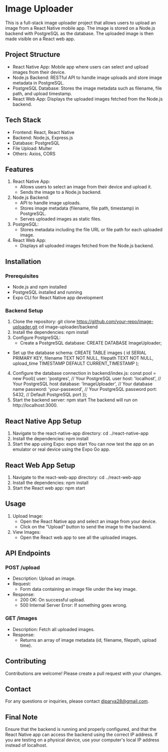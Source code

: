 # Image Uploader 
This is a full-stack image uploader project that allows users to upload an image from a React Native mobile app. The image is stored on a Node.js backend with PostgreSQL as the database. The uploaded image is then made visible on a React web app.

## Project Structure
- React Native App: Mobile app where users can select and upload images from their device.
- Node.js Backend: RESTful API to handle image uploads and store image metadata in PostgreSQL.
- PostgreSQL Database: Stores the image metadata such as filename, file path, and upload timestamp.
- React Web App: Displays the uploaded images fetched from the Node.js backend.

## Tech Stack
- Frontend: React, React Native
- Backend: Node.js, Express.js
- Database: PostgreSQL
- File Upload: Multer
- Others: Axios, CORS

## Features
1. React Native App:
   - Allows users to select an image from their device and upload it.
   - Sends the image to a Node.js backend.
2. Node.js Backend:
   - API to handle image uploads.
   - Stores image metadata (filename, file path, timestamp) in PostgreSQL.
   - Serves uploaded images as static files.
3. PostgreSQL:
   - Stores metadata including the file URL or file path for each uploaded image.
4. React Web App:
   - Displays all uploaded images fetched from the Node.js backend.

## Installation
### Prerequisites
  - Node.js and npm installed
  - PostgreSQL installed and running
  - Expo CLI for React Native app development

### Backend Setup
1. Clone the repository:
   git clone https://github.com/your-repo/image-uploader.git
   cd image-uploader/backend
2. Install the dependencies:
   npm install
3. Configure PostgreSQL:
   - Create a PostgreSQL database:
     CREATE DATABASE ImageUploader;
  - Set up the database schema:
    CREATE TABLE images (
    id SERIAL PRIMARY KEY,
    filename TEXT NOT NULL,
    filepath TEXT NOT NULL,
    upload_time TIMESTAMP DEFAULT CURRENT_TIMESTAMP
    );
4. Configure the database connection in backend/index.js:
    const pool = new Pool({
    user: 'postgres',   // Your PostgreSQL user
    host: 'localhost',  // Your PostgreSQL host
    database: 'ImageUploader',  // Your database name
    password: 'your-password',  // Your PostgreSQL password
    port: 5432,  // Default PostgreSQL port
    });
5. Start the backend server:
   npm start
The backend will run on http://localhost:3000.

## React Native App Setup
1. Navigate to the react-native-app directory:
   cd ../react-native-app
2. Install the dependencies:
   npm install
3. Start the app using Expo:
   expo start
You can now test the app on an emulator or real device using the Expo Go app.

## React Web App Setup
1. Navigate to the react-web-app directory:
   cd ../react-web-app
2. Install the dependencies:
   npm install
3. Start the React web app:
   npm start

## Usage
1. Upload Image:
   - Open the React Native app and select an image from your device.
   - Click on the "Upload" button to send the image to the backend.
2. View Images:
   - Open the React web app to see all the uploaded images.
  
## API Endpoints
### POST /upload
- Description: Upload an image.
- Request:
     - Form data containing an image file under the key image.
- Response:
     - 200 OK: On successful upload.
     - 500 Internal Server Error: If something goes wrong.
### GET /images
- Description: Fetch all uploaded images.
- Response:
     - Returns an array of image metadata (id, filename, filepath, upload time).

## Contributing
Contributions are welcome! Please create a pull request with your changes.

## Contact
For any questions or inquiries, please contact diparya28@gmail.com.

## Final Note
Ensure that the backend is running and properly configured, and that the React Native app can access the backend using the correct IP address. If you are testing on a physical device, use your computer's local IP address instead of localhost.
